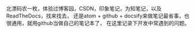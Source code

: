 北漂码农一枚，体验过博客园，CSDN，印象笔记，为知笔记，以及ReadTheDocs，找来找去，
还是atom + github + docsify来做笔记最省事，也很通用，就用github当做自己的笔记本了，
在这里记录下开发中常遇到的问题。
